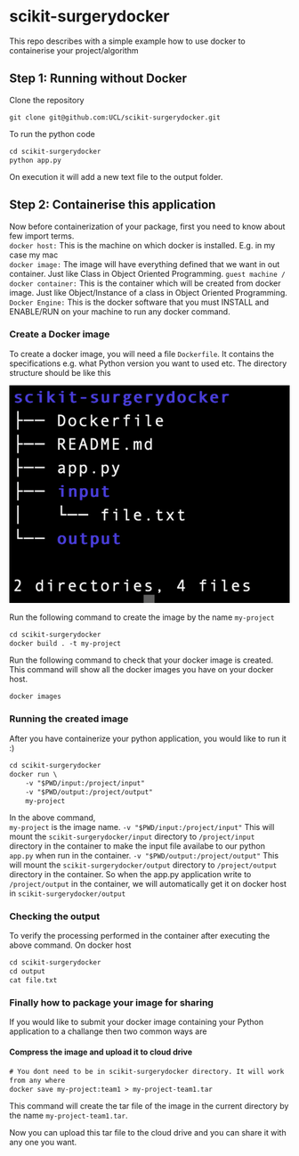 # scikit-surgerydocker
This repo describes with a simple example how to use docker to containerise your project/algorithm 

## Step 1: Running without Docker

Clone the repository
```
git clone git@github.com:UCL/scikit-surgerydocker.git
```
To run the python code
```
cd scikit-surgerydocker
python app.py
```
On execution it will add a new text file to the output folder. 


## Step 2: Containerise this application

Now before containerization of your package, first you need to know about few import terms.    
`docker host:` This is the machine on which docker is installed. E.g. in my case my mac     
`docker image:` The image will have everything defined that we want in out container. Just like Class in Object Oriented Programming.
`guest machine / docker container:` This is the container which will be created from docker image. Just like Object/Instance of a class in Object Oriented Programming.
`Docker Engine:` This is the docker software that you must INSTALL and ENABLE/RUN on your machine to run any docker command.

### Create a Docker image
To create a docker image, you will need a file `Dockerfile`. It contains the specifications e.g. what Python version you want to used etc.
The directory structure should be like this 

![Directory Structure](./images/directory-structure.png)


Run the following command to create the image by the name `my-project`
```
cd scikit-surgerydocker
docker build . -t my-project
```
Run the following command to check that your docker image is created.
This command will show all the docker images you have on your docker host.
```
docker images
```

### Running the created image
After you have containerize your python application, you would like to run it :)
```
cd scikit-surgerydocker
docker run \
    -v "$PWD/input:/project/input" 
    -v "$PWD/output:/project/output" 
    my-project
```
In the above command,      
`my-project` is the image name.
`-v "$PWD/input:/project/input"` This will mount the `scikit-surgerydocker/input` directory to `/project/input` directory in the container to make the input file availabe to our python `app.py` when run in the container.
`-v "$PWD/output:/project/output"` This will mount the `scikit-surgerydocker/output` directory to `/project/output` directory in the container. So when the app.py application write to `/project/output` in the container, we will automatically get it on docker host in `scikit-surgerydocker/output`

### Checking the output
To verify the processing performed in the container after executing the above command. On docker host
```
cd scikit-surgerydocker
cd output
cat file.txt
```

### Finally how to package your image for sharing
If you would like to submit your docker image containing your Python application to a challange then two common ways are

#### Compress the image and upload it to cloud drive
```
# You dont need to be in scikit-surgerydocker directory. It will work from any where
docker save my-project:team1 > my-project-team1.tar
```
This command will create the tar file of the image in the current directory by the name `my-project-team1.tar`.   

Now you can upload this tar file to the cloud drive and you can share it with any one you want.










